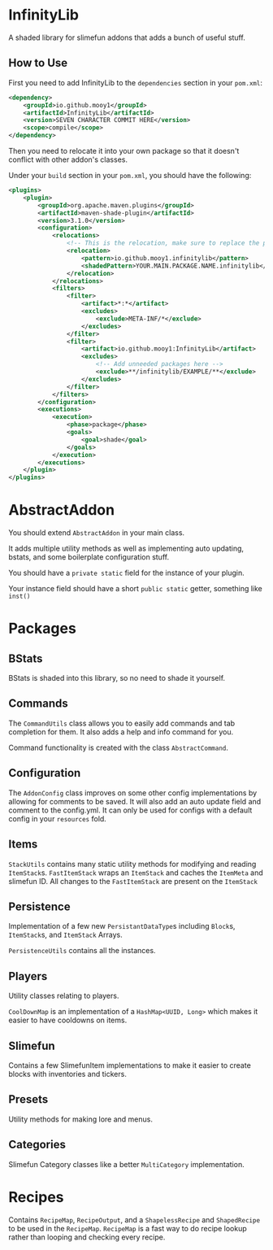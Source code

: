 # InfinityLib
A shaded library for slimefun addons that adds a bunch of useful stuff.

## How to Use
First you need to add InfinityLib to the `dependencies` section in your `pom.xml`:

```xml 
<dependency>
    <groupId>io.github.mooy1</groupId>
    <artifactId>InfinityLib</artifactId>
    <version>SEVEN CHARACTER COMMIT HERE</version>
    <scope>compile</scope>
</dependency>
```

Then you need to relocate it into your own package so that it doesn't conflict with other addon's classes.

Under your `build` section in your `pom.xml`, you should have the following:

```xml
<plugins>
    <plugin>
        <groupId>org.apache.maven.plugins</groupId>
        <artifactId>maven-shade-plugin</artifactId>
        <version>3.1.0</version>
        <configuration>
            <relocations>
                <!-- This is the relocation, make sure to replace the package name -->
                <relocation>
                    <pattern>io.github.mooy1.infinitylib</pattern>
                    <shadedPattern>YOUR.MAIN.PACKAGE.NAME.infinitylib</shadedPattern>
                </relocation>
            </relocations>
            <filters>
                <filter>
                    <artifact>*:*</artifact>
                    <excludes>
                        <exclude>META-INF/*</exclude>
                    </excludes>
                </filter>
                <filter>
                    <artifact>io.github.mooy1:InfinityLib</artifact>
                    <excludes>
                        <!-- Add unneeded packages here -->
                        <exclude>**/infinitylib/EXAMPLE/**</exclude>
                    </excludes>
                </filter>
            </filters>
        </configuration>
        <executions>
            <execution>
                <phase>package</phase>
                <goals>
                    <goal>shade</goal>
                </goals>
            </execution>
        </executions>
    </plugin>
</plugins>
```

# AbstractAddon
You should extend `AbstractAddon` in your main class.

It adds multiple utility methods as well as implementing auto updating, bstats, and some boilerplate configuration stuff.

You should have a `private static` field for the instance of your plugin.

Your instance field should have a short `public static` getter, something like `inst()`

# Packages

## BStats
BStats is shaded into this library, so no need to shade it yourself.

## Commands
The `CommandUtils` class allows you to easily add commands and tab completion for them.
It also adds a help and info command for you.

Command functionality is created with the class `AbstractCommand`.

## Configuration
The `AddonConfig` class improves on some other config implementations by allowing for comments to be saved.
It will also add an auto update field and comment to the config.yml. 
It can only be used for configs with a default config in your `resources` fold.

## Items
`StackUtils` contains many static utility methods for modifying and reading `ItemStack`s.
`FastItemStack` wraps an `ItemStack` and caches the `ItemMeta` and slimefun ID.
All changes to the `FastItemStack` are present on the `ItemStack`

## Persistence
Implementation of a few new `PersistantDataType`s including `Block`s, `ItemStack`s, and `ItemStack` Arrays.

`PersistenceUtils` contains all the instances.

## Players
Utility classes relating to players.

`CoolDownMap` is an implementation of a `HashMap<UUID, Long>` which makes it easier to have cooldowns on items.

## Slimefun
Contains a few SlimefunItem implementations to make it easier to create blocks with inventories and tickers.

## Presets
Utility methods for making lore and menus.

## Categories
Slimefun Category classes like a better `MultiCategory` implementation.

# Recipes
Contains `RecipeMap`, `RecipeOutput`, and a `ShapelessRecipe` and `ShapedRecipe` to be used in the `RecipeMap`.
`RecipeMap` is a fast way to do recipe lookup rather than looping and checking every recipe.
